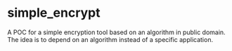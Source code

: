 # simple_encrypt
A POC for a simple encryption tool based on an algorithm in public domain. The idea is to depend on an algorithm instead of a specific application.
